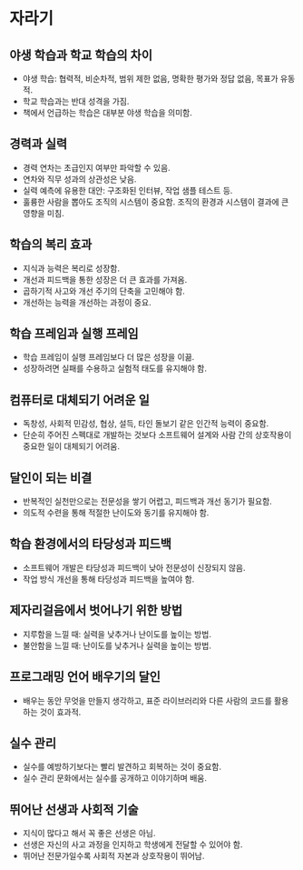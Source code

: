 
# 자라기
## 야생 학습과 학교 학습의 차이
- 야생 학습: 협력적, 비순차적, 범위 제한 없음, 명확한 평가와 정답 없음, 목표가 유동적.
- 학교 학습과는 반대 성격을 가짐.
- 책에서 언급하는 학습은 대부분 야생 학습을 의미함.
## 경력과 실력
- 경력 연차는 초급인지 여부만 파악할 수 있음.
- 연차와 직무 성과의 상관성은 낮음.
- 실력 예측에 유용한 대안: 구조화된 인터뷰, 작업 샘플 테스트 등.
- 훌륭한 사람을 뽑아도 조직의 시스템이 중요함. 조직의 환경과 시스템이 결과에 큰 영향을 미침.
## 학습의 복리 효과
- 지식과 능력은 복리로 성장함.
- 개선과 피드백을 통한 성장은 더 큰 효과를 가져옴.
- 곱하기적 사고와 개선 주기의 단축을 고민해야 함.
- 개선하는 능력을 개선하는 과정이 중요.
## 학습 프레임과 실행 프레임
- 학습 프레임이 실행 프레임보다 더 많은 성장을 이끎.
- 성장하려면 실패를 수용하고 실험적 태도를 유지해야 함.
## 컴퓨터로 대체되기 어려운 일
- 독창성, 사회적 민감성, 협상, 설득, 타인 돌보기 같은 인간적 능력이 중요함.
- 단순히 주어진 스펙대로 개발하는 것보다 소프트웨어 설계와 사람 간의 상호작용이 중요한 일이 대체되기 어려움.
## 달인이 되는 비결
- 반복적인 실천만으로는 전문성을 쌓기 어렵고, 피드백과 개선 동기가 필요함.
- 의도적 수련을 통해 적절한 난이도와 동기를 유지해야 함.
## 학습 환경에서의 타당성과 피드백
- 소프트웨어 개발은 타당성과 피드백이 낮아 전문성이 신장되지 않음.
- 작업 방식 개선을 통해 타당성과 피드백을 높여야 함.
## 제자리걸음에서 벗어나기 위한 방법
- 지루함을 느낄 때: 실력을 낮추거나 난이도를 높이는 방법.
- 불안함을 느낄 때: 난이도를 낮추거나 실력을 높이는 방법.
## 프로그래밍 언어 배우기의 달인
- 배우는 동안 무엇을 만들지 생각하고, 표준 라이브러리와 다른 사람의 코드를 활용하는 것이 효과적.
## 실수 관리
- 실수를 예방하기보다는 빨리 발견하고 회복하는 것이 중요함.
- 실수 관리 문화에서는 실수를 공개하고 이야기하며 배움.
## 뛰어난 선생과 사회적 기술
- 지식이 많다고 해서 꼭 좋은 선생은 아님.
- 선생은 자신의 사고 과정을 인지하고 학생에게 전달할 수 있어야 함.
- 뛰어난 전문가일수록 사회적 자본과 상호작용이 뛰어남.



